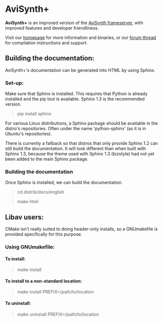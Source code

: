AviSynth+
=========

**AviSynth+** is an improved version of the [AviSynth frameserver](http://avisynth.nl/index.php/Main_Page), with improved
features and developer friendliness. 

Visit our [homepage](http://avs-plus.net) for more information and binaries, or our
[forum thread](http://forum.doom9.org/showthread.php?t=168856) for compilation instructions and support.


Building the documentation:
---------------------------

AviSynth+'s documentation can be generated into HTML by using Sphinx.

### Set-up:

Make sure that Sphinx is installed. This requires that Python is already
installed and the pip tool is available.  Sphinx 1.3 is the recommended
version.

>pip install sphinx

For various Linux distributions, a Sphinx package should be available
in the distro's repositories.  Often under the name 'python-sphinx'
(as it is in Ubuntu's repositories).

There is currently a fallback so that distros that only provide
Sphinx 1.2 can still build the documentation.  It will look
different than when built with Sphinx 1.3, because the theme
used with Sphinx 1.3 (bizstyle) had not yet been added to the main
Sphinx package.

### Building the documentation

Once Sphinx is installed, we can build the documentation.

>cd distrib/docs/english

>make html


Libav users:
------------

CMake isn't really suited to doing header-only installs, so a GNUmakefile is
provided specifically for this purpose.

### Using GNUmakefile:

#### To install:

>make install

#### To install to a non-standard location:

>make install PREFIX=/path/to/location

#### To uninstall:

>make uninstall PREFIX=/path/to/location